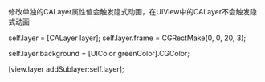 修改单独的CALayer属性值会触发隐式动画，在UIView中的CALayer不会触发隐式动画

self.layer = \[CALayer layer\];
self.layer.frame = CGRectMake(0, 0, 20, 3);

self.layer.background = \[UIColor greenColor\].CGColor;

\[view.layer addSublayer:self.layer\];
